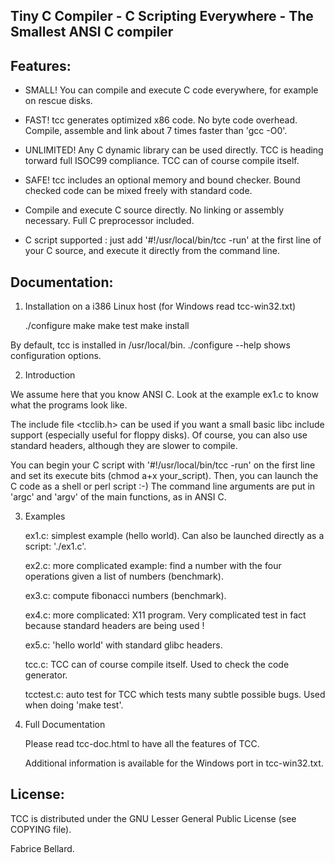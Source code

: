 Tiny C Compiler - C Scripting Everywhere - The Smallest ANSI C compiler
-----------------------------------------------------------------------

Features:
--------

- SMALL! You can compile and execute C code everywhere, for example on
  rescue disks.

- FAST! tcc generates optimized x86 code. No byte code
  overhead. Compile, assemble and link about 7 times faster than 'gcc
  -O0'.

- UNLIMITED! Any C dynamic library can be used directly. TCC is
  heading torward full ISOC99 compliance. TCC can of course compile
  itself.

- SAFE! tcc includes an optional memory and bound checker. Bound
  checked code can be mixed freely with standard code.

- Compile and execute C source directly. No linking or assembly
  necessary. Full C preprocessor included. 

- C script supported : just add '#!/usr/local/bin/tcc -run' at the first
  line of your C source, and execute it directly from the command
  line.

Documentation:
-------------

1) Installation on a i386 Linux host (for Windows read tcc-win32.txt)

   ./configure
   make
   make test
   make install

By default, tcc is installed in /usr/local/bin.
./configure --help  shows configuration options.


2) Introduction

We assume here that you know ANSI C. Look at the example ex1.c to know
what the programs look like.

The include file <tcclib.h> can be used if you want a small basic libc
include support (especially useful for floppy disks). Of course, you
can also use standard headers, although they are slower to compile.

You can begin your C script with '#!/usr/local/bin/tcc -run' on the first
line and set its execute bits (chmod a+x your_script). Then, you can
launch the C code as a shell or perl script :-) The command line
arguments are put in 'argc' and 'argv' of the main functions, as in
ANSI C.

3) Examples

	ex1.c: simplest example (hello world). Can also be launched directly
	as a script: './ex1.c'.

	ex2.c: more complicated example: find a number with the four
	operations given a list of numbers (benchmark).

	ex3.c: compute fibonacci numbers (benchmark).

	ex4.c: more complicated: X11 program. Very complicated test in fact
	because standard headers are being used !

	ex5.c: 'hello world' with standard glibc headers.

	tcc.c: TCC can of course compile itself. Used to check the code
	generator.

	tcctest.c: auto test for TCC which tests many subtle possible bugs. Used
	when doing 'make test'.

4) Full Documentation

	Please read tcc-doc.html to have all the features of TCC.

	Additional information is available for the Windows port in tcc-win32.txt.

License:
-------

TCC is distributed under the GNU Lesser General Public License (see
COPYING file).

Fabrice Bellard.
